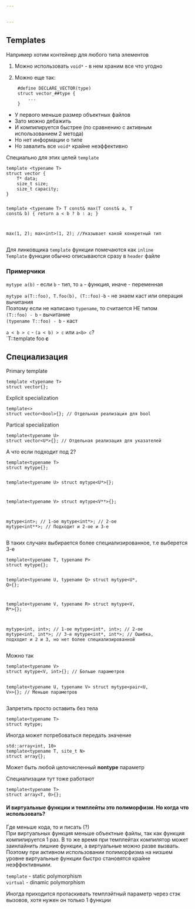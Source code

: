 ```yaml
---


---
```


<h2 id="templates">Templates</h2>
<p>Например хотим контейнер для любого типа элементов</p>
<ol>
<li>
<p>Можно использовать <code>void*</code> - в нем храним все что угодно</p>
</li>
<li>
<p>Можно еще так:</p>
<pre><code> #define DECLARE_VECTOR(type)
 struct vector_##type {
     ...
 }
</code></pre>
</li>
</ol>
<ul>
<li>У первого меньше размер объектных файлов</li>
<li>Зато можно дебажить</li>
<li>И компилируется быстрее (по сравнению с активным использованием 2 метода)</li>
<li>Но нет информации о типе</li>
<li>Но завалить все <code>void*</code> крайне неэффективно</li>
</ul>
<p>Специально для этих целей <code>template</code></p>
<pre><code>template &lt;typename T&gt;
struct vector {
    T* data;
    size_t size;
    size_t capacity;
}

template &lt;typename T&gt; 
T const&amp; max(T const&amp; a, T const&amp; b) {
	return a &lt; b ? b : a;
}

max(1, 2);
max&lt;int&gt;(1, 2); //Указывает какой конкретный тип
</code></pre>
<p>Для линковщика <code>template</code> функции помечаются как <code>inline</code><br>
<code>Template</code> функции обычно описываются сразу в <code>header</code> файле</p>
<h3 id="примерчики">Примерчики</h3>
<p><code>mytype a(b)</code> - если <code>b</code> - тип, то <code>a</code> - функция, иначе - переменная</p>
<p><code>mytype a(T::foo), T.foo(b), (T::foo)-b</code> - не знаем каст или операция вычитания<br>
Поэтому если не написано <code>typename</code>, то считается  НЕ типом<br>
<code>(T::foo) - b</code> - вычитание<br>
<code>(typename T::foo) - b</code> - каст</p>
<p><code>a &lt; b &gt; c</code> - <code>(a &lt; b) &gt; c</code> или  <code>a&lt;b&gt; c</code>?<br>
`T::template foo<b> c</b></p>
<h2 id="специализация">Специализация</h2>
<p>Primary template</p>
<pre><code>template &lt;typename T&gt; 
struct vector{};
</code></pre>
<p>Explicit specialization</p>
<pre><code>template&lt;&gt;
struct vector&lt;bool&gt;{}; // Отдельная реализация для bool
</code></pre>
<p>Partical specialization</p>
<pre><code>template&lt;typename U&gt;
struct vector&lt;U*&gt;{}; // Отдельная реализация для указателей
</code></pre>
<p>А что если подходит под 2?</p>
<pre><code>template&lt;typename T&gt;
struct mytype{}; 

template&lt;typename U&gt;
struct mytype&lt;U*&gt;{}; 

template&lt;typename V&gt;
struct mytype&lt;V**&gt;{}; 

mytype&lt;int&gt;;   // 1-ое
mytype&lt;int*&gt;;  // 2-ое
mytype&lt;int**&gt;; // Подходит и 2-ое и 3-е
</code></pre>
<p>В таких случаях выбирается более специализированное, т.е выберется 3-е</p>
<pre><code>template&lt;typename T, typename P&gt;
struct mytype{}; 

template&lt;typename U, typename Q&gt;
struct mytype&lt;U*, Q&gt;{}; 

template&lt;typename V, typename R&gt;
struct mytype&lt;V, R*&gt;{}; 

mytype&lt;int, int&gt;;   // 1-ое
mytype&lt;int*, int&gt;;  // 2-ое
mytype&lt;int, int*&gt;;  // 3-е
mytype&lt;int*, int*&gt;; // Ошибка, подходит и 2 и 3, но нет более специализированной
</code></pre>
<p>Можно так</p>
<pre><code>template&lt;typename V&gt;
struct mytype&lt;V, int&gt;{}; // Больше параметров

template&lt;typename U, typename V&gt;
struct mytype&lt;pair&lt;U, V&gt;&gt;{}; // Меньше параметров
</code></pre>
<p>Запретить просто оставить без тела</p>
<pre><code>template&lt;typename T&gt;
struct mytype;
</code></pre>
<p>Иногда может потребоваться передать значение</p>
<pre><code>std::array&lt;int, 10&gt;
template&lt;typename T, site_t N&gt;
struct array{};
</code></pre>
<p>Может быть любой целочисленный <strong>nontype</strong> параметр</p>
<p>Специализации тут тоже работают</p>
<pre><code>template&lt;typename T&gt;
struct array&lt;T, 0&gt;{};
</code></pre>
<h4 id="и-виртуальные-функции-и-темплейты-это-полиморфизм.-но-когда-что-использовать">И виртуальные функции и темплейты это полиморфизм. Но когда что использовать?</h4>
<p>Где меньше кода, то и писать (?)<br>
При виртуальных функция меньше объектные файлы, так как функция компилируется 1 раз. В то же время при темплейтах компилятор может заинлайнить лишние функции, а виртуальные можно разве вызвать.<br>
Поэтому при активном использовании полиморфизма на низшем уровне виртуальные функции быстро становятся крайне неэффективными.</p>
<p><code>template</code> - static polymorphism<br>
<code>virtual</code> - dinamic polymorphism</p>
<p>Иногда приходится протаскивать темплэйтный параметр через стэк вызовов, хотя нужен он только 1 функции</p>

